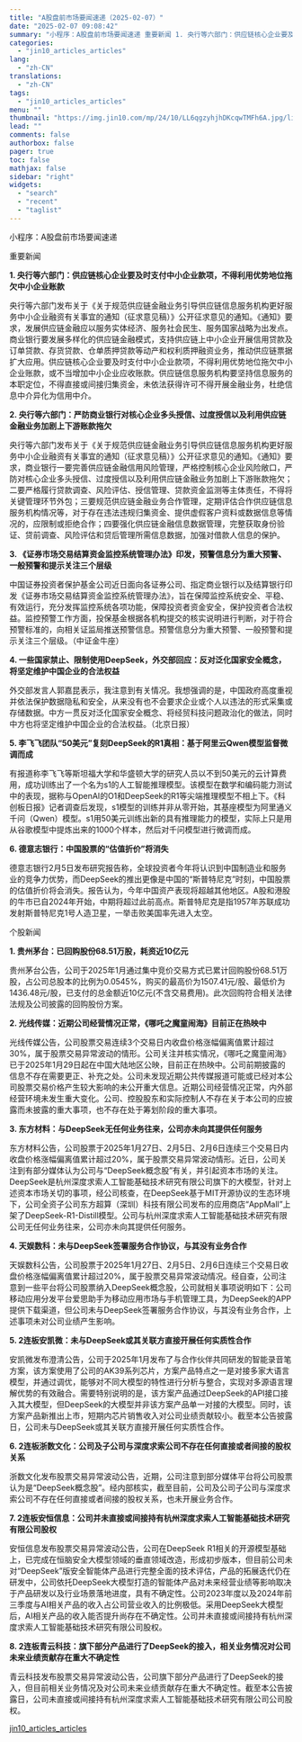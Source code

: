 ```yaml
---
title: "A股盘前市场要闻速递（2025-02-07）"
date: "2025-02-07 09:08:42"
summary: "小程序：A股盘前市场要闻速递 重要新闻 1. 央行等六部门：供应链核心企业要及时支付中小企业款项，不..."
categories:
  - "jin10_articles_articles"
lang:
  - "zh-CN"
translations:
  - "zh-CN"
tags:
  - "jin10_articles_articles"
menu: ""
thumbnail: "https://img.jin10.com/mp/24/10/LL6qgzyhjhDKcqwTMFh6A.jpg/lite"
lead: ""
comments: false
authorbox: false
pager: true
toc: false
mathjax: false
sidebar: "right"
widgets:
  - "search"
  - "recent"
  - "taglist"
---
```


小程序：A股盘前市场要闻速递

重要新闻

**1. 央行等六部门：供应链核心企业要及时支付中小企业款项，不得利用优势地位拖欠中小企业账款**

央行等六部门发布关于《关于规范供应链金融业务引导供应链信息服务机构更好服务中小企业融资有关事宜的通知（征求意见稿）》公开征求意见的通知。《通知》要求，发展供应链金融应以服务实体经济、服务社会民生、服务国家战略为出发点。商业银行要发展多样化的供应链金融模式，支持供应链上中小企业开展信用贷款及订单贷款、存货贷款、仓单质押贷款等动产和权利质押融资业务，推动供应链票据扩大应用。供应链核心企业要及时支付中小企业款项，不得利用优势地位拖欠中小企业账款，或不当增加中小企业应收账款。供应链信息服务机构要坚持信息服务的本职定位，不得直接或间接归集资金，未依法获得许可不得开展金融业务，杜绝信息中介异化为信用中介。

**2. 央行等六部门：严防商业银行对核心企业多头授信、过度授信以及利用供应链金融业务加剧上下游账款拖欠**

央行等六部门发布关于《关于规范供应链金融业务引导供应链信息服务机构更好服务中小企业融资有关事宜的通知（征求意见稿）》公开征求意见的通知。《通知》要求，商业银行一要完善供应链金融信用风险管理，严格控制核心企业风险敞口，严防对核心企业多头授信、过度授信以及利用供应链金融业务加剧上下游账款拖欠；二要严格履行贷款调查、风险评估、授信管理、贷款资金监测等主体责任，不得将关键管理环节外包；三要规范供应链金融业务合作管理，定期评估合作供应链信息服务机构情况等，对于存在违法违规归集资金、提供虚假客户资料或数据信息等情况的，应限制或拒绝合作；四要强化供应链金融信息数据管理，完整获取身份验证、贷前调查、风险评估和贷后管理所需信息数据，加强对借款人信息的保护。

**3. 《证券市场交易结算资金监控系统管理办法》印发，预警信息分为重大预警、一般预警和提示关注三个层级**

中国证券投资者保护基金公司近日面向各证券公司、指定商业银行以及结算银行印发《证券市场交易结算资金监控系统管理办法》，旨在保障监控系统安全、平稳、有效运行，充分发挥监控系统各项功能，保障投资者资金安全，保护投资者合法权益。监控预警工作方面，投保基金根据各机构提交的核实说明进行判断，对于符合预警标准的，向相关证监局推送预警信息。预警信息分为重大预警、一般预警和提示关注三个层级。（中证金牛座）

**4. 一些国家禁止、限制使用DeepSeek，外交部回应：反对泛化国家安全概念，将坚定维护中国企业的合法权益**

外交部发言人郭嘉昆表示，我注意到有关情况。我想强调的是，中国政府高度重视并依法保护数据隐私和安全，从来没有也不会要求企业或个人以违法的形式采集或存储数据。中方一贯反对泛化国家安全概念、将经贸科技问题政治化的做法，同时中方也将坚定维护中国企业的合法权益。（北京日报）

**5. 李飞飞团队“50美元”复刻DeepSeek的R1真相：基于阿里云Qwen模型监督微调而成**

有报道称李飞飞等斯坦福大学和华盛顿大学的研究人员以不到50美元的云计算费用，成功训练出了一个名为s1的人工智能推理模型。该模型在数学和编码能力测试中的表现，据称与OpenAI的O1和DeepSeek的R1等尖端推理模型不相上下。《科创板日报》记者调查后发现，s1模型的训练并非从零开始，其基座模型为阿里通义千问（Qwen）模型。s1用50美元训练出新的具有推理能力的模型，实际上只是用从谷歌模型中提炼出来的1000个样本，然后对千问模型进行微调而成。

**6. 德意志银行：中国股票的“估值折价”将消失**

德意志银行2月5日发布研究报告称，全球投资者今年将认识到中国制造业和服务业的竞争力优势，而DeepSeek的推出更像是中国的“斯普特尼克”时刻，中国股票的估值折价将会消失。报告认为，今年中国资产表现将超越其他地区。A股和港股的牛市已自2024年开始，中期将超过此前高点。斯普特尼克是指1957年苏联成功发射斯普特尼克1号人造卫星，一举击败美国率先进入太空。

个股新闻

**1. 贵州茅台：已回购股份68.51万股，耗资近10亿元**

贵州茅台公告，公司于2025年1月通过集中竞价交易方式已累计回购股份68.51万股，占公司总股本的比例为0.0545%，购买的最高价为1507.41元/股、最低价为1436.48元/股，已支付的总金额近10亿元(不含交易费用)。此次回购符合相关法律法规及公司披露的回购股份方案。

**2. 光线传媒：近期公司经营情况正常，《哪吒之魔童闹海》目前正在热映中**

光线传媒公告，公司股票交易连续3个交易日内收盘价格涨幅偏离值累计超过30%，属于股票交易异常波动的情形。公司关注并核实情况，《哪吒之魔童闹海》已于2025年1月29日起在中国大陆地区公映，目前正在热映中。公司前期披露的信息不存在需要更正、补充之处。公司未发现近期公共传媒报道可能或已经对本公司股票交易价格产生较大影响的未公开重大信息。近期公司经营情况正常，内外部经营环境未发生重大变化。公司、控股股东和实际控制人不存在关于本公司的应披露而未披露的重大事项，也不存在处于筹划阶段的重大事项。

**3. 东方材料：与DeepSeek无任何业务往来，公司亦未向其提供任何服务**

东方材料公告，公司股票于2025年1月27日、2月5日、2月6日连续三个交易日内收盘价格涨幅偏离值累计超过20%，属于股票交易异常波动情形。近日，公司关注到有部分媒体认为公司与“DeepSeek概念股”有关，并引起资本市场的关注。DeepSeek是杭州深度求索人工智能基础技术研究有限公司旗下的大模型，针对上述资本市场关切的事项，经公司核查，在DeepSeek基于MIT开源协议的生态环境下，公司全资子公司东方超算（深圳）科技有限公司发布的应用商店“AppMall”上架了DeepSeek-R1-Distill模型。公司与杭州深度求索人工智能基础技术研究有限公司无任何业务往来，公司亦未向其提供任何服务。

**4. 天娱数科：未与DeepSeek签署服务合作协议，与其没有业务合作**

天娱数科公告，公司股票于2025年1月27日、2月5日、2月6日连续三个交易日收盘价格涨幅偏离值累计超过20%，属于股票交易异常波动情况。经自查，公司注意到一些平台将公司股票纳入DeepSeek概念股，公司就相关事项说明如下：公司移动应用分发平台爱思助手为移动应用市场与手机管理工具，为DeepSeek的APP提供下载渠道，但公司未与DeepSeek签署服务合作协议，与其没有业务合作，上述事项未对公司业绩产生影响。

**5. 2连板安凯微：未与DeepSeek或其关联方直接开展任何实质性合作**

安凯微发布澄清公告，公司于2025年1月发布了与合作伙伴共同研发的智能录音笔方案，该方案使用了公司的AK39系列芯片，方案产品特点之一是对接多家大语言模型，并通过调优，能够对不同大模型的特性进行分析与整合，实现对多源语言理解优势的有效融合。需要特别说明的是，该方案产品通过DeepSeek的API接口接入其大模型，但DeepSeek的大模型并非该方案产品单一对接的大模型。同时，该方案产品新推出上市，短期内芯片销售收入对公司业绩贡献较小。截至本公告披露日，公司未与DeepSeek或其关联方直接开展任何实质性合作。

**6. 2连板浙数文化：公司及子公司与深度求索公司不存在任何直接或者间接的股权关系**

浙数文化发布股票交易异常波动公告，近期，公司注意到部分媒体平台将公司股票认为是“DeepSeek概念股”。经内部核实，截至目前，公司及公司子公司与深度求索公司不存在任何直接或者间接的股权关系，也未开展业务合作。

**7. 2连板安恒信息：公司并未直接或间接持有杭州深度求索人工智能基础技术研究有限公司股权**

安恒信息发布股票交易异常波动公告，公司在DeepSeek R1相关的开源模型基础上，已完成在恒脑安全大模型领域的垂直领域改造，形成初步版本，但目前公司未对“DeepSeek”版安全智能体产品进行完整全面的技术评估，产品的拓展迭代仍在研发中，公司依托DeepSeek大模型打造的智能体产品对未来经营业绩等影响取决于产品研发以及行业场景落地进度，具有不确定性。公司2023年度以及2024年前三季度与AI相关产品的收入占公司营业收入的比例极低。采用DeepSeek大模型后，AI相关产品的收入能否提升尚存在不确定性。公司并未直接或间接持有杭州深度求索人工智能基础技术研究有限公司股权。

**8. 2连板青云科技：旗下部分产品进行了DeepSeek的接入，相关业务情况对公司未来业绩贡献存在重大不确定性**

青云科技发布股票交易异常波动公告，公司旗下部分产品进行了DeepSeek的接入，但目前相关业务情况及对公司未来业绩贡献存在重大不确定性。截至本公告披露日，公司未直接或间接持有杭州深度求索人工智能基础技术研究有限公司公司股权。

[jin10_articles_articles](https://xnews.jin10.com/details/162029)
